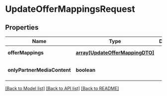 # UpdateOfferMappingsRequest

## Properties
Name | Type | Description | Notes
------------ | ------------- | ------------- | -------------
**offerMappings** | [**array[UpdateOfferMappingDTO]**](UpdateOfferMappingDTO.md) |  | [default to null]
**onlyPartnerMediaContent** | **boolean** |  | [optional] [default to null]

[[Back to Model list]](../README.md#documentation-for-models) [[Back to API list]](../README.md#documentation-for-api-endpoints) [[Back to README]](../README.md)


